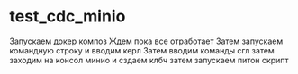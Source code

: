 # test_cdc_minio

Запускаем докер композ
Ждем пока все отработает
Затем запускаем командную строку и вводим керл
Затем вводим команды сгл
затем заходим на консол минио и сздаем клбч
затем запускаем питон скрипт
